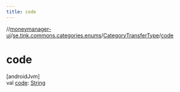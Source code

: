 ```yaml
---
title: code
---
```

//[moneymanager-ui](../../../index.html)/[se.tink.commons.categories.enums](../index.html)/[CategoryTransferType](index.html)/[code](code.html)



# code



[androidJvm]\
val [code](code.html): [String](https://kotlinlang.org/api/latest/jvm/stdlib/kotlin/-string/index.html)





